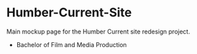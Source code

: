 # Humber-Current-Site
Main mockup page for the Humber Current site redesign project.

- Bachelor of Film and Media Production
